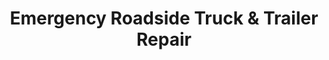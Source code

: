 ---
title: "Emergency Roadside Truck & Trailer Repair"
url: /mesa/emergency-roadside-truck-and-trailer-repair/
shop: car repair
---